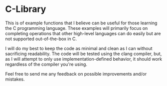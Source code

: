 # C-Library
This is of example functions that I believe can be useful for those learning the C programming language. These examples will primarily focus on completing operations that other high-level languages can do easily but are not supported out-of-the-box in C.

I will do my best to keep the code as minimal and clean as I can without sacrificing readability. The code will be tested using the clang compiler, but, as I will attempt to only use implementation-defined behavior, it should work regardless of the compiler you're using.

Feel free to send me any feedback on possible improvements and/or mistakes.

